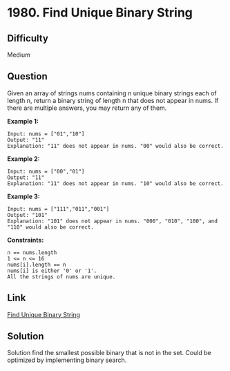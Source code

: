 # 1980. Find Unique Binary String

## Difficulty

Medium

## Question

Given an array of strings nums containing n unique binary strings each of length n, return a binary string of length n that does not appear in nums. If there are multiple answers, you may return any of them.

**Example 1:**

    Input: nums = ["01","10"]
    Output: "11"
    Explanation: "11" does not appear in nums. "00" would also be correct.

**Example 2:**

    Input: nums = ["00","01"]
    Output: "11"
    Explanation: "11" does not appear in nums. "10" would also be correct.

**Example 3:**

    Input: nums = ["111","011","001"]
    Output: "101"
    Explanation: "101" does not appear in nums. "000", "010", "100", and "110" would also be correct.

**Constraints:**

    n == nums.length
    1 <= n <= 16
    nums[i].length == n
    nums[i] is either '0' or '1'.
    All the strings of nums are unique.

## Link

[Find Unique Binary String](https://leetcode.com/problems/find-unique-binary-string/)

## Solution

Solution find the smallest possible binary that is not in the set. Could be optimized by implementing binary search.
